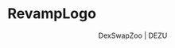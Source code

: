 # RevampLogo

<p align='center' font='bold'>
DexSwapZoo | DEZU
 </p
<img src='./DEZU.png' align='center'/>
